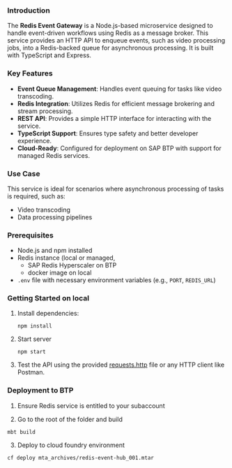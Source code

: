 ### Introduction

The **Redis Event Gateway** is a Node.js-based microservice designed to handle event-driven workflows using Redis as a message broker. This service provides an HTTP API to enqueue events, such as video processing jobs, into a Redis-backed queue for asynchronous processing. It is built with TypeScript and Express.

### Key Features
- **Event Queue Management**: Handles event queuing for tasks like video transcoding.
- **Redis Integration**: Utilizes Redis for efficient message brokering and stream processing.
- **REST API**: Provides a simple HTTP interface for interacting with the service.
- **TypeScript Support**: Ensures type safety and better developer experience.
- **Cloud-Ready**: Configured for deployment on SAP BTP with support for managed Redis services.

### Use Case
This service is ideal for scenarios where asynchronous processing of tasks is required, such as:
- Video transcoding
- Data processing pipelines

### Prerequisites
- Node.js and npm installed
- Redis instance (local or managed, 
    - SAP Redis Hyperscaler on BTP
    - docker image on local
- `.env` file with necessary environment variables (e.g., `PORT`, `REDIS_URL`)

### Getting Started on local
1. Install dependencies:
   ```
   npm install
   ```

2. Start server
    ```
    npm start
    ```

3. Test the API using the provided [requests.http](requests.http) file or any HTTP client like Postman.

### Deployment to BTP
1. Ensure Redis service is entitled to your subaccount

2. Go to the root of the folder and build
```
mbt build
```

3. Deploy to cloud foundry environment
```
cf deploy mta_archives/redis-event-hub_001.mtar
```